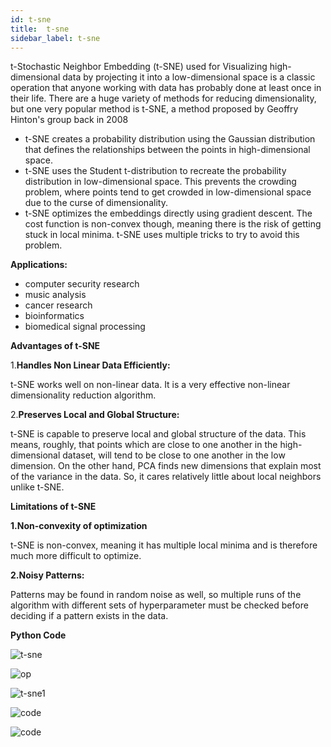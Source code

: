 ```yaml
---
id: t-sne
title:  t-sne
sidebar_label: t-sne
---
```


t-Stochastic Neighbor Embedding (t-SNE) used for Visualizing high-dimensional data by projecting it into a low-dimensional space is a classic operation that anyone working with data has probably done at least once in their life. There are a huge variety of methods for reducing dimensionality, but one very popular method is t-SNE, a method proposed by Geoffry Hinton's group back in 2008


* t-SNE creates a probability distribution using the Gaussian distribution that defines the relationships between the points in high-dimensional space.
* t-SNE uses the Student t-distribution to recreate the probability distribution in low-dimensional space. This prevents the crowding problem, where points tend to get crowded in low-dimensional space due to the curse of dimensionality.
* t-SNE optimizes the embeddings directly using gradient descent. The cost function is non-convex though, meaning there is the risk of getting stuck in local minima. t-SNE uses multiple tricks to try to avoid this problem.

**Applications:**

 * computer security research
 * music analysis
 * cancer research
 * bioinformatics
 * biomedical signal processing

**Advantages of t-SNE**

1.**Handles Non Linear Data Efficiently:** 

 t-SNE works well on non-linear data. It is a very effective non-linear dimensionality reduction algorithm. 


2.**Preserves Local and Global Structure:** 

t-SNE is capable to preserve local and global structure of the data. This means, roughly, that points which are close to one another in the high-dimensional dataset, will tend to be close to one another in the low dimension. On the other hand, PCA finds new dimensions that explain most of the variance in the data. So, it cares relatively little about local neighbors unlike t-SNE.

**Limitations of t-SNE**

**1.Non-convexity of optimization**

 t-SNE is non-convex, meaning it has multiple local minima and is therefore much more difficult to optimize. 
 

**2.Noisy Patterns:**

 Patterns may be found in random noise as well, so multiple runs of the algorithm with different sets of hyperparameter must be checked before deciding if a pattern exists in the data.


 **Python Code**

![t-sne](assets/t-sne/t-sne.png)

![op](assets/t-sne/op.png)

![t-sne1](assets/t-sne/code1.png)

![code](assets/t-sne/code2.png)

![code](assets/t-sne/code3.png)






 

